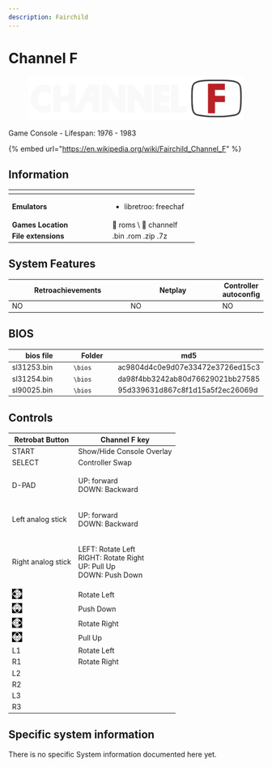 ```yaml
---
description: Fairchild
---
```


# Channel F

<div align="left">

<figure><picture><source srcset="https://raw.githubusercontent.com/fabricecaruso/es-theme-carbon/91d85c7849cc550b0cac4e75cb8e0923d3b61b5e/art/logos/channelf-w.svg" media="(prefers-color-scheme: dark)"><img src="https://raw.githubusercontent.com/fabricecaruso/es-theme-carbon/52ff37c9e265587d006945a2ba695b5a962b3a3d/art/logos/channelf.svg" alt=""></picture><figcaption></figcaption></figure>

</div>

Game Console - Lifespan: 1976 - 1983

{% embed url="https://en.wikipedia.org/wiki/Fairchild_Channel_F" %}

## Information

<table data-header-hidden><thead><tr><th width="184"></th><th></th><th data-hidden></th></tr></thead><tbody><tr><td><strong>Emulators</strong></td><td><ul><li>libretroo: freechaf</li></ul></td><td></td></tr><tr><td><strong>Games Location</strong></td><td><span data-gb-custom-inline data-tag="emoji" data-code="1f4c1">📁</span> roms \ <span data-gb-custom-inline data-tag="emoji" data-code="1f4c2">📂</span> channelf</td><td></td></tr><tr><td><strong>File extensions</strong></td><td>.bin .rom .zip .7z</td><td></td></tr></tbody></table>

## System Features

<table><thead><tr><th width="245">Retroachievements</th><th width="200">Netplay</th><th>Controller autoconfig</th></tr></thead><tbody><tr><td>NO</td><td>NO</td><td>NO</td></tr></tbody></table>

## BIOS

<table><thead><tr><th width="209.55555555555557">bios file</th><th width="189">Folder</th><th>md5</th></tr></thead><tbody><tr><td>sl31253.bin</td><td><code>\bios</code></td><td>ac9804d4c0e9d07e33472e3726ed15c3</td></tr><tr><td>sl31254.bin</td><td><code>\bios</code></td><td>da98f4bb3242ab80d76629021bb27585</td></tr><tr><td>sl90025.bin</td><td><code>\bios</code></td><td>95d339631d867c8f1d15a5f2ec26069d</td></tr></tbody></table>

## Controls

| Retrobat Button                                | Channel F key                                                                     |
| ---------------------------------------------- | --------------------------------------------------------------------------------- |
| START                                          | Show/Hide Console Overlay                                                         |
| SELECT                                         | Controller Swap                                                                   |
| D-PAD                                          | <p>UP: forward<br>DOWN: Backward</p>                                              |
| Left analog stick                              | <p>UP: forward<br>DOWN: Backward</p>                                              |
| Right analog stick                             | <p>LEFT: Rotate Left<br>RIGHT: Rotate Right<br>UP: Pull Up<br>DOWN: Push Down</p> |
| ![](<../../../.gitbook/assets/image (43).png>) | Rotate Left                                                                       |
| ![](<../../../.gitbook/assets/image (25).png>) | Push Down                                                                         |
| ![](<../../../.gitbook/assets/image (11).png>) | Rotate Right                                                                      |
| ![](<../../../.gitbook/assets/image (45).png>) | Pull Up                                                                           |
| L1                                             | Rotate Left                                                                       |
| R1                                             | Rotate Right                                                                      |
| L2                                             |                                                                                   |
| R2                                             |                                                                                   |
| L3                                             |                                                                                   |
| R3                                             |                                                                                   |

## Specific system information

There is no specific System information documented here yet.
